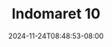 --- 
title: "Indomaret 10"
description: "nonton  video bokep Indomaret 10 durasi panjang   new"
date: 2024-11-24T08:48:53-08:00
file_code: "38kmdjqk3lsy"
draft: false
cover: "2x18pwqjbzxgndlt.jpg"
tags: ["Indomaret", "bokep-indo", "bokep-viral", "bokep-ig"]
length: 60
fld_id: "1391164"
foldername: ".HijabKasir18Video"
categories: [".HijabKasir18Video"]
views: 25
---